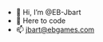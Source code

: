 - 👋 Hi, I’m @EB-Jbart
- 🤔 Here to code
- 📫 jbart@ebgames.com
<!---
EB-Jbart/EB-Jbart is a ✨ special ✨ repository because its `README.md` (this file) appears on your GitHub profile.
You can click the Preview link to take a look at your changes.
--->
